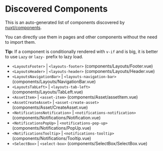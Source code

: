 # Discovered Components

This is an auto-generated list of components discovered by [nuxt/components](https://github.com/nuxt/components).

You can directly use them in pages and other components without the need to import them.

**Tip:** If a component is conditionally rendered with `v-if` and is big, it is better to use `Lazy` or `lazy-` prefix to lazy load.

- `<LayoutsFooter>` | `<layouts-footer>` (components/Layouts/Footer.vue)
- `<LayoutsHeader>` | `<layouts-header>` (components/Layouts/Header.vue)
- `<LayoutsNavigationBar>` | `<layouts-navigation-bar>` (components/Layouts/NavigationBar.vue)
- `<LayoutsTabLeft>` | `<layouts-tab-left>` (components/Layouts/TabLeft.vue)
- `<AssetItem>` | `<asset-item>` (components/Asset/assetItem.vue)
- `<AssetCreateAsset>` | `<asset-create-asset>` (components/Asset/CreateAsset.vue)
- `<NotificationsNotification>` | `<notifications-notification>` (components/Notifications/Notification.vue)
- `<NotificationsPopUp>` | `<notifications-pop-up>` (components/Notifications/PopUp.vue)
- `<NotificationsTooltip>` | `<notifications-tooltip>` (components/Notifications/Tooltip.vue)
- `<SelectBox>` | `<select-box>` (components/SelectBox/SelectBox.vue)
